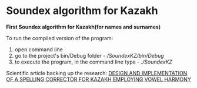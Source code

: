 <h1>Soundex algorithm for Kazakh</h1>

<b>First Soundex algorithm for Kazakh(for names and surnames)</b>

To run the compiled version of the program:
1. open command line
2. go to the project's bin/Debug folder - <i>/SoundexKZ/bin/Debug</i>
3. to execute the program, in the command line type - <i>./SoundexKZ</i>

Scientific article backing up the research: <a href="https://drive.google.com/file/d/1dHndYpP1Q4VhNAStJfCMR23Pj8ABhW0l/view">DESIGN AND IMPLEMENTATION OF A SPELLING CORRECTOR FOR
KAZAKH EMPLOYING VOWEL HARMONY</a>
